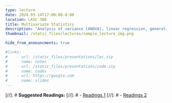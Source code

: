 ```yaml
---
type: lecture
date: 2024-03-14T17:00:00-8:00
location: LKSC 308
title: Multivariate Statistics
description: "Analysis of variance (ANOVA), linear regression, generalized linear model (GLM)."
thumbnail: /static_files/lectures/sample_lecture_img.png

hide_from_announcments: true

#links: 
#    - url: /static_files/presentations/lec.zip
#      name: notes
#    - url: /static_files/presentations/code.zip
#      name: codes
#    - url: https://google.com
#      name: slides
---
```

[//]: # **Suggested Readings:**
[//]: # - [Readings 1](http://example.com)
[//]: # - [Readings 2](http://example.com)
